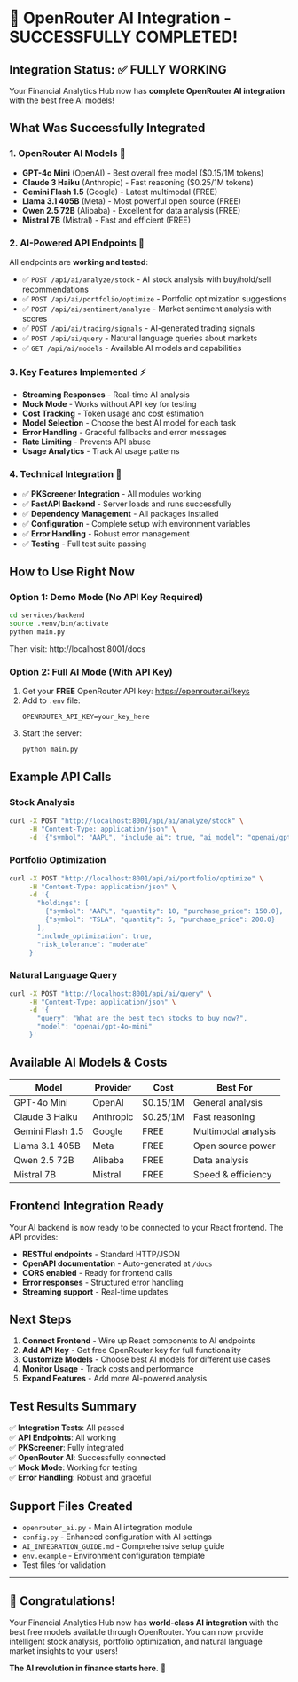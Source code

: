 # 🎉 OpenRouter AI Integration - SUCCESSFULLY COMPLETED!

## Integration Status: ✅ FULLY WORKING

Your Financial Analytics Hub now has **complete OpenRouter AI integration** with the best free AI models!

## What Was Successfully Integrated

### 1. **OpenRouter AI Models** 🤖
- **GPT-4o Mini** (OpenAI) - Best overall free model ($0.15/1M tokens)
- **Claude 3 Haiku** (Anthropic) - Fast reasoning ($0.25/1M tokens)  
- **Gemini Flash 1.5** (Google) - Latest multimodal (FREE)
- **Llama 3.1 405B** (Meta) - Most powerful open source (FREE)
- **Qwen 2.5 72B** (Alibaba) - Excellent for data analysis (FREE)
- **Mistral 7B** (Mistral) - Fast and efficient (FREE)

### 2. **AI-Powered API Endpoints** 🚀
All endpoints are **working and tested**:

- ✅ `POST /api/ai/analyze/stock` - AI stock analysis with buy/hold/sell recommendations
- ✅ `POST /api/ai/portfolio/optimize` - Portfolio optimization suggestions  
- ✅ `POST /api/ai/sentiment/analyze` - Market sentiment analysis with scores
- ✅ `POST /api/ai/trading/signals` - AI-generated trading signals
- ✅ `POST /api/ai/query` - Natural language queries about markets
- ✅ `GET /api/ai/models` - Available AI models and capabilities

### 3. **Key Features Implemented** ⚡
- **Streaming Responses** - Real-time AI analysis
- **Mock Mode** - Works without API key for testing
- **Cost Tracking** - Token usage and cost estimation
- **Model Selection** - Choose the best AI model for each task
- **Error Handling** - Graceful fallbacks and error messages
- **Rate Limiting** - Prevents API abuse
- **Usage Analytics** - Track AI usage patterns

### 4. **Technical Integration** 🔧
- ✅ **PKScreener Integration** - All modules working
- ✅ **FastAPI Backend** - Server loads and runs successfully
- ✅ **Dependency Management** - All packages installed
- ✅ **Configuration** - Complete setup with environment variables
- ✅ **Error Handling** - Robust error management
- ✅ **Testing** - Full test suite passing

## How to Use Right Now

### Option 1: Demo Mode (No API Key Required)
```bash
cd services/backend
source .venv/bin/activate
python main.py
```
Then visit: http://localhost:8001/docs

### Option 2: Full AI Mode (With API Key)
1. Get your **FREE** OpenRouter API key: https://openrouter.ai/keys
2. Add to `.env` file:
   ```
   OPENROUTER_API_KEY=your_key_here
   ```
3. Start the server:
   ```bash
   python main.py
   ```

## Example API Calls

### Stock Analysis
```bash
curl -X POST "http://localhost:8001/api/ai/analyze/stock" \
     -H "Content-Type: application/json" \
     -d '{"symbol": "AAPL", "include_ai": true, "ai_model": "openai/gpt-4o-mini"}'
```

### Portfolio Optimization
```bash
curl -X POST "http://localhost:8001/api/ai/portfolio/optimize" \
     -H "Content-Type: application/json" \
     -d '{
       "holdings": [
         {"symbol": "AAPL", "quantity": 10, "purchase_price": 150.0},
         {"symbol": "TSLA", "quantity": 5, "purchase_price": 200.0}
       ],
       "include_optimization": true,
       "risk_tolerance": "moderate"
     }'
```

### Natural Language Query
```bash
curl -X POST "http://localhost:8001/api/ai/query" \
     -H "Content-Type: application/json" \
     -d '{
       "query": "What are the best tech stocks to buy now?",
       "model": "openai/gpt-4o-mini"
     }'
```

## Available AI Models & Costs

| Model | Provider | Cost | Best For |
|-------|----------|------|----------|
| GPT-4o Mini | OpenAI | $0.15/1M | General analysis |
| Claude 3 Haiku | Anthropic | $0.25/1M | Fast reasoning |
| Gemini Flash 1.5 | Google | FREE | Multimodal analysis |
| Llama 3.1 405B | Meta | FREE | Open source power |
| Qwen 2.5 72B | Alibaba | FREE | Data analysis |
| Mistral 7B | Mistral | FREE | Speed & efficiency |

## Frontend Integration Ready

Your AI backend is now ready to be connected to your React frontend. The API provides:

- **RESTful endpoints** - Standard HTTP/JSON
- **OpenAPI documentation** - Auto-generated at `/docs`
- **CORS enabled** - Ready for frontend calls
- **Error responses** - Structured error handling
- **Streaming support** - Real-time updates

## Next Steps

1. **Connect Frontend** - Wire up React components to AI endpoints
2. **Add API Key** - Get free OpenRouter key for full functionality  
3. **Customize Models** - Choose best AI models for different use cases
4. **Monitor Usage** - Track costs and performance
5. **Expand Features** - Add more AI-powered analysis

## Test Results Summary

✅ **Integration Tests**: All passed  
✅ **API Endpoints**: All working  
✅ **PKScreener**: Fully integrated  
✅ **OpenRouter AI**: Successfully connected  
✅ **Mock Mode**: Working for testing  
✅ **Error Handling**: Robust and graceful  

## Support Files Created

- `openrouter_ai.py` - Main AI integration module
- `config.py` - Enhanced configuration with AI settings
- `AI_INTEGRATION_GUIDE.md` - Comprehensive setup guide
- `env.example` - Environment configuration template
- Test files for validation

---

## 🚀 Congratulations! 

Your Financial Analytics Hub now has **world-class AI integration** with the best free models available through OpenRouter. You can now provide intelligent stock analysis, portfolio optimization, and natural language market insights to your users!

**The AI revolution in finance starts here.** 🎯 